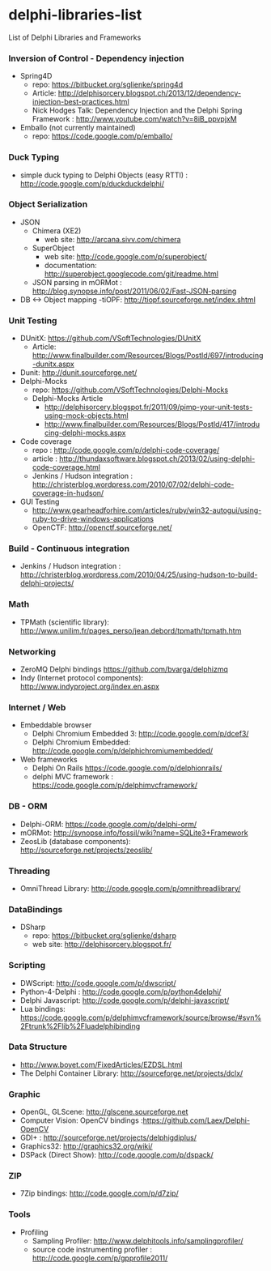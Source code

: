 delphi-libraries-list
=====================

List of Delphi Libraries and Frameworks


### Inversion of Control - Dependency injection

- Spring4D 
  - repo: https://bitbucket.org/sglienke/spring4d
  - Article: http://delphisorcery.blogspot.ch/2013/12/dependency-injection-best-practices.html
  - Nick Hodges Talk: Dependency Injection and the Delphi Spring Framework : http://www.youtube.com/watch?v=8iB_ppvpjxM
- Emballo (not currently maintained)
  - repo: https://code.google.com/p/emballo/


### Duck Typing

- simple duck typing to Delphi Objects (easy RTTI) : http://code.google.com/p/duckduckdelphi/



### Object Serialization

- JSON
  - Chimera (XE2)
    - web site: http://arcana.sivv.com/chimera
  - SuperObject
    - web site: http://code.google.com/p/superobject/
    - documentation: http://superobject.googlecode.com/git/readme.html
  - JSON parsing in mORMot : http://blog.synopse.info/post/2011/06/02/Fast-JSON-parsing
- DB <-> Object mapping
  -tiOPF:  http://tiopf.sourceforge.net/index.shtml



### Unit Testing

- DUnitX: https://github.com/VSoftTechnologies/DUnitX
  - Article: http://www.finalbuilder.com/Resources/Blogs/PostId/697/introducing-dunitx.aspx
- Dunit: http://dunit.sourceforge.net/
- Delphi-Mocks 
  - repo: https://github.com/VSoftTechnologies/Delphi-Mocks
  - Delphi-Mocks Article
    - http://delphisorcery.blogspot.fr/2011/09/pimp-your-unit-tests-using-mock-objects.html
    - http://www.finalbuilder.com/Resources/Blogs/PostId/417/introducing-delphi-mocks.aspx
- Code coverage 
  - repo : http://code.google.com/p/delphi-code-coverage/
  - article : http://thundaxsoftware.blogspot.ch/2013/02/using-delphi-code-coverage.html
  - Jenkins / Hudson integration : http://christerblog.wordpress.com/2010/07/02/delphi-code-coverage-in-hudson/
- GUI Testing
  - http://www.gearheadforhire.com/articles/ruby/win32-autogui/using-ruby-to-drive-windows-applications
  - OpenCTF: http://openctf.sourceforge.net/
 

### Build - Continuous integration

- Jenkins / Hudson integration : http://christerblog.wordpress.com/2010/04/25/using-hudson-to-build-delphi-projects/


### Math

- TPMath (scientific library): http://www.unilim.fr/pages_perso/jean.debord/tpmath/tpmath.htm

### Networking

- ZeroMQ Delphi bindings https://github.com/bvarga/delphizmq
- Indy (Internet protocol components): http://www.indyproject.org/index.en.aspx


### Internet / Web
- Embeddable browser
  - Delphi Chromium Embedded 3: http://code.google.com/p/dcef3/
  - Delphi Chromium Embedded: http://code.google.com/p/delphichromiumembedded/
- Web frameworks
  - Delphi On Rails https://code.google.com/p/delphionrails/
  - delphi MVC framework : https://code.google.com/p/delphimvcframework/

### DB - ORM

- Delphi-ORM: https://code.google.com/p/delphi-orm/
- mORMot:  http://synopse.info/fossil/wiki?name=SQLite3+Framework
- ZeosLib (database components): http://sourceforge.net/projects/zeoslib/



### Threading

- OmniThread Library: http://code.google.com/p/omnithreadlibrary/
 

### DataBindings

- DSharp 
  - repo: https://bitbucket.org/sglienke/dsharp
  - web site: http://delphisorcery.blogspot.fr/



### Scripting

- DWScript: http://code.google.com/p/dwscript/
- Python-4-Delphi : http://code.google.com/p/python4delphi/
- Delphi Javascript: http://code.google.com/p/delphi-javascript/
- Lua bindings: https://code.google.com/p/delphimvcframework/source/browse/#svn%2Ftrunk%2Flib%2Fluadelphibinding


### Data Structure

- http://www.boyet.com/FixedArticles/EZDSL.html
- The Delphi Container Library: http://sourceforge.net/projects/dclx/

### Graphic

- OpenGL, GLScene: http://glscene.sourceforge.net
- Computer Vision: OpenCV bindings :https://github.com/Laex/Delphi-OpenCV
- GDI+ : http://sourceforge.net/projects/delphigdiplus/
- Graphics32: http://graphics32.org/wiki/
- DSPack (Direct Show): http://code.google.com/p/dspack/

### ZIP

- 7Zip bindings: http://code.google.com/p/d7zip/

### Tools
- Profiling
  - Sampling Profiler: http://www.delphitools.info/samplingprofiler/
  - source code instrumenting profiler : http://code.google.com/p/gpprofile2011/
